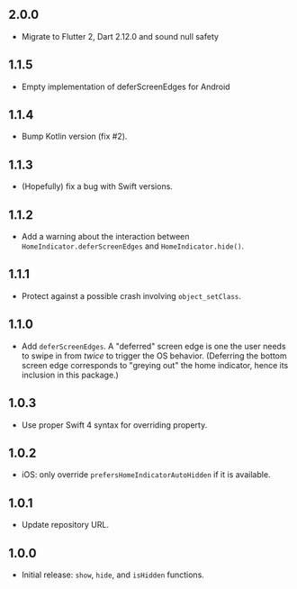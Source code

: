 ## 2.0.0

- Migrate to Flutter 2, Dart 2.12.0 and sound null safety

## 1.1.5

- Empty implementation of deferScreenEdges for Android

## 1.1.4

* Bump Kotlin version (fix #2).

## 1.1.3

* (Hopefully) fix a bug with Swift versions.

## 1.1.2

* Add a warning about the interaction between `HomeIndicator.deferScreenEdges` and `HomeIndicator.hide()`.

## 1.1.1

* Protect against a possible crash involving `object_setClass`.

## 1.1.0

* Add `deferScreenEdges`. A "deferred" screen edge is one the user needs to swipe in from _twice_ to trigger the OS behavior. (Deferring the bottom screen edge corresponds to "greying out" the home indicator, hence its inclusion in this package.)

## 1.0.3

* Use proper Swift 4 syntax for overriding property.

## 1.0.2

* iOS: only override `prefersHomeIndicatorAutoHidden` if it is available.

## 1.0.1

* Update repository URL.

## 1.0.0

* Initial release: `show`, `hide`, and `isHidden` functions.
